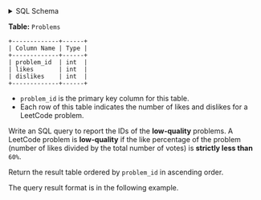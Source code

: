 <details>
<summary> SQL Schema</summary>

```sql
DROP TABLE IF EXISTS Problems;

CREATE TABLE IF NOT EXISTS
  Problems (problem_id int, likes int, dislikes int);

INSERT INTO
  Problems (problem_id, likes, dislikes)
VALUES
  ('6', '1290', '425'),
  ('11', '2677', '8659'),
  ('1', '4446', '2760'),
  ('7', '8569', '6086'),
  ('13', '2050', '4164'),
  ('10', '9002', '7446');
```

</details>

**Table:** `Problems`

```
+-------------+------+
| Column Name | Type |
+-------------+------+
| problem_id  | int  |
| likes       | int  |
| dislikes    | int  |
+-------------+------+
```

- `problem_id` is the primary key column for this table.
- Each row of this table indicates the number of likes and dislikes for a LeetCode problem.

Write an SQL query to report the IDs of the **low-quality** problems. A LeetCode problem is **low-quality** if the like percentage of the problem (number of likes divided by the total number of votes) is **strictly less than** `60%`.

Return the result table ordered by `problem_id` in ascending order.

The query result format is in the following example.